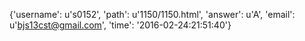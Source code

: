 {'username': u's0152', 'path': u'1150/1150.html', 'answer': u'A', 'email': u'bjs13cst@gmail.com', 'time': '2016-02-24:21:51:40'}